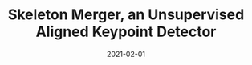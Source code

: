 ---
title: "Skeleton Merger, an Unsupervised Aligned Keypoint Detector"
collection: publications
permalink: /publications/skeleton
excerpt: ' In this paper, we propose an unsupervised aligned keypoint detector, Skeleton Merger, which utilizes skeletons to reconstruct objects. It is based on an Autoencoder architecture. The encoder proposes keypoints and predicts activation strengths of edges between keypoints. The decoder performs uniform sampling on the skeleton and refines it into small point clouds with pointwise offsets. Then the activation strengths are applied and the sub-clouds are merged. Composite Chamfer Distance (CCD) is proposed as a distance between the input point cloud and the reconstruction composed of sub-clouds masked by activation strengths.'
date: '2021-02-01'
venue: 'CVPR'
image: '/images/skeleton.jpg'
arxiv: 'https://arxiv.org/abs/2103.10814'
code: 'https://github.com/eliphatfs/SkeletonMerger'
weight: 85
citation: 'Shi, R., Xue, Z., You, Y., & Lu, C. (2021). Skeleton Merger: an Unsupervised Aligned Keypoint Detector. arXiv preprint arXiv:2103.10814.'
authors: 'Ruoxi Shi, Zhengrong Xue, <b>Yang You</b>, Cewu Lu'
---